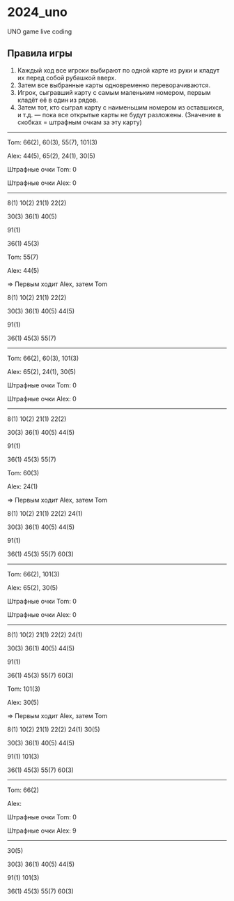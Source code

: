# 2024_uno
UNO game live coding

## Правила игры

1. Каждый ход все игроки выбирают по одной карте из руки и кладут их перед собой рубашкой вверх.
2. Затем все выбранные карты одновременно переворачиваются.
3. Игрок, сыгравший карту с самым маленьким номером, первым кладёт её в один из рядов.
4. Затем тот, кто сыграл карту с наименьшим номером из оставшихся, и т.д. — пока все открытые карты не будут разложены.
   (Значение в скобках = штрафным очкам за эту карту)
----
Tom:  66(2), 60(3), 55(7), 101(3)

Alex: 44(5), 65(2), 24(1), 30(5)

Штрафные очки Tom: 0 

Штрафные очки Alex: 0

----
8(1)  10(2) 21(1) 22(2)

30(3) 36(1) 40(5)

91(1)

36(1) 45(3) 

Tom: 55(7)

Alex: 44(5)

=> Первым ходит Alex, затем Tom

8(1)  10(2) 21(1) 22(2)

30(3) 36(1) 40(5) 44(5) 

91(1)

36(1) 45(3) 55(7)

----
Tom:  66(2), 60(3), 101(3)

Alex: 65(2), 24(1), 30(5)

Штрафные очки Tom: 0

Штрафные очки Alex: 0

----
8(1)  10(2) 21(1) 22(2)

30(3) 36(1) 40(5) 44(5) 

91(1)

36(1) 45(3) 55(7)

Tom: 60(3)

Alex: 24(1)

=> Первым ходит Alex, затем Tom

8(1)  10(2) 21(1) 22(2) 24(1)

30(3) 36(1) 40(5) 44(5) 

91(1)

36(1) 45(3) 55(7) 60(3)

----
Tom:  66(2), 101(3)

Alex: 65(2), 30(5)

Штрафные очки Tom: 0

Штрафные очки Alex: 0

----
8(1)  10(2) 21(1) 22(2) 24(1)

30(3) 36(1) 40(5) 44(5) 

91(1)

36(1) 45(3) 55(7) 60(3)

Tom:  101(3)

Alex: 30(5)

=> Первым ходит Alex, затем Tom

8(1) 10(2) 21(1) 22(2) 24(1) 30(5)

30(3) 36(1) 40(5) 44(5) 

91(1) 101(3)

36(1) 45(3) 55(7) 60(3)

----
Tom:  66(2)

Alex: 

Штрафные очки Tom: 0

Штрафные очки Alex: 9

----
30(5)

30(3) 36(1) 40(5) 44(5) 

91(1) 101(3)

36(1) 45(3) 55(7) 60(3)
